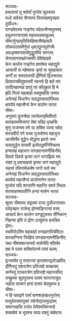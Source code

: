 सञ्जयः-  
प्रभातायां तु शर्वर्यां पुनरेव सुतस्तव  
मध्ये सर्वस्य सैन्यस्य पितामहमपृच्छत  
दुर्योधनः-  
पाण्डवेयस्य गाङ्गेय यदेतत्सैन्यमुत्तमम्  
प्रभूतनरनागाश्वं महारथसमाकुलम्  
भीमार्जुनप्रभृतिभिर्महेष्वासैर्महाबलैः  
लोकपालसमैर्गुप्तं धृष्टद्युम्नपुरोगमैः  
अप्रधृष्यमनावार्यमुद्धूतमिव सागरम्  
सेनासागरमक्षोभ्यमपि देवैर्महाहवे  
केन कालेन गाङ्गेय क्षपयेथा महाद्युते  
आचार्यो वा महेष्वासः कृपो वा सुमहाबलः  
कर्णो वा समरश्लाघी द्रौणिर्वा द्विजसत्तमः  
दिव्यास्त्रविदुषस्सर्वे भवन्तो हि बले मम  
एतदिच्छाम्यहं ज्ञातुं परं कौतूहलं हि मे  
हृदि नित्यं महाबाहो वक्तुमर्हसि तन्मम  
अनेनाहं विधानेन सन्नद्धस्सततोत्थितः  
क्षपयेयं महत्सैन्यं केन कालेन भारत  
भीष्मः-  
अनुरूपं कुरुश्रेष्ठ त्वय्येतत्पृथिवीपते  
बलाबलममित्राणां तेषां यदिह पृच्छसि  
शृणु राजन्मम रणे या शक्तिः परमा भवेत्  
शस्त्रवीर्यं रणे यच्च भुजयोश्च महाभुज  
आर्जवेनैव युद्धेन योद्धव्य इतरो जनः  
मायायुद्धेन मायावी इत्येतद्धर्मनिश्चितम्  
हन्यामहं महाभाग पाण्डवानामनीकिनीम्  
दिवसे दिवसे कृत्वा भागं भागाह्निकं मम  
राज्ञां तु दशसाहस्रं कृत्वा भागं महाद्युते  
सहस्रं रथिनामेकमेष भागो मतो मम  
अनेनाहं विधानेन सन्नद्धस्सततोत्थितः  
क्षपयेयं महत्सैन्यं कालेनानेन भारत  
मुञ्चेयं यदि शस्त्राणि महान्ति समरे स्थितः  
शतसाहस्रघातीनि हन्यां मासेन भारत  
सञ्जयः-  
श्रुत्वा भीष्मस्य तद्वाक्यं राजा दुर्योधनस्ततः  
पर्यपृच्छत राजेन्द्र द्रोणमङ्गिरसां वरम्  
आचार्य केन कालेन पाण्डुपुत्रस्य सैनिकान्  
निहन्या इति तं द्रोणः प्रत्युवाच हसन्निव  
द्रोणः-  
स्थविरोऽस्मि महाबाहो मन्दप्राणविचेष्टितः  
शस्त्राग्निना निर्दहेयं पाण्डवानामनीकिनीम्  
यथा भीष्मश्शान्तनवो मासेनेति मतिर्मम  
एषा मे परमा शक्तिरेतन्मे परमं बलम्  
सञ्जयः-  
द्वाभ्यामेव तु मासाभ्यां कृपश्शारद्वतोऽब्रवीत्  
द्रौणिस्तु दशरात्रेण प्रतिजज्ञे बलक्षयम्  
कर्णस्तु पञ्चरात्रेण प्रतिजज्ञे महास्त्रवित्  
तच्छ्रुत्वा सूतपुत्रस्य वाक्यं सागरगासुतः  
जहास सस्वनं हासं वाक्यं चेदमुवाच ह  
भीष्मः-  
न हि यावद्रणे पार्थं बाणशङ्खधनुर्धरम्  
वासुदेवसमायुक्तं रथेनोद्यन्तमुद्यतम्  
समागच्छसि राधेय तेनैवमभिमन्यसे  
शक्यमेवं च भूयश्च त्वया वक्तुं यथेष्टतः  
